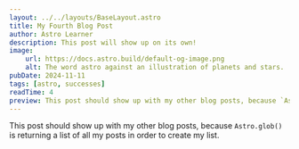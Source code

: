 ```yaml
---
layout: ../../layouts/BaseLayout.astro
title: My Fourth Blog Post
author: Astro Learner
description: This post will show up on its own!
image:
    url: https://docs.astro.build/default-og-image.png
    alt: The word astro against an illustration of planets and stars.
pubDate: 2024-11-11
tags: [astro, successes]
readTime: 4
preview: This post should show up with my other blog posts, because `Astro.glob()` is returning a list of all my posts in order to create my list....
---
```

This post should show up with my other blog posts, because `Astro.glob()` is returning a list of all my posts in order to create my list.
